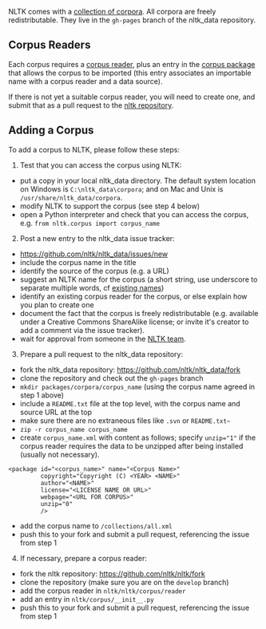 NLTK comes with a [collection of corpora](http://www.nltk.org/nltk_data/). All corpora are freely redistributable. They live in the `gh-pages` branch of the nltk_data repository.

## Corpus Readers

Each corpus requires a [corpus reader](https://github.com/nltk/nltk/tree/develop/nltk/corpus/reader), plus an entry in the [corpus package](https://github.com/nltk/nltk/blob/develop/nltk/corpus/__init__.py) that allows the corpus to be imported (this entry associates an importable name with a corpus reader and a data source).

If there is not yet a suitable corpus reader, you will need to create one, and submit that as a pull request to the [nltk repository](https://github.com/nltk/nltk).

## Adding a Corpus

To add a corpus to NLTK, please follow these steps:

1. Test that you can access the corpus using NLTK:
  * put a copy in your local nltk_data directory. The default system location on Windows is `C:\nltk_data\corpora`; and on Mac and Unix is `/usr/share/nltk_data/corpora`.
  * modify NLTK to support the corpus (see step 4 below)
  * open a Python interpreter and check that you can access the corpus, e.g. `from nltk.corpus import corpus_name`

2. Post a new entry to the nltk_data issue tracker:
  * https://github.com/nltk/nltk_data/issues/new
  * include the corpus name in the title
  * identify the source of the corpus (e.g. a URL)
  * suggest an NLTK name for the corpus (a short string, use underscore to separate multiple words, cf [existing names](https://github.com/nltk/nltk_data/tree/gh-pages/packages/corpora))
  * identify an existing corpus reader for the corpus, or else explain how you plan to create one
  * document the fact that the corpus is freely redistributable (e.g. available under a Creative Commons ShareAlike license; or invite it's creator to add a comment via the issue tracker).
  * wait for approval from someone in the [NLTK team](https://github.com/orgs/nltk/teams/team-nltk).

3. Prepare a pull request to the nltk_data repository:
  * fork the nltk_data repository: https://github.com/nltk/nltk_data/fork
  * clone the repository and check out the `gh-pages` branch
  * `mkdir packages/corpora/corpus_name` (using the corpus name agreed in step 1 above)
  * include a `README.txt` file at the top level, with the corpus name and source URL at the top
  * make sure there are no extraneous files like `.svn` or `README.txt~`
  * `zip -r corpus_name corpus_name`
  * create `corpus_name.xml` with content as follows; specify `unzip="1"` if the corpus reader requires the data to be unzipped after being installed (usually not necessary).
```
<package id="<corpus_name>" name="<Corpus Name>"
         copyright="Copyright (C) <YEAR> <NAME>"
         author="<NAME>"
         license="<LICENSE NAME OR URL>"
         webpage="<URL FOR CORPUS>"
         unzip="0"
         />
```
  * add the corpus name to `/collections/all.xml`
  * push this to your fork and submit a pull request, referencing the issue from step 1

4. If necessary, prepare a corpus reader:
  * fork the nltk repository: https://github.com/nltk/nltk/fork
  * clone the repository (make sure you are on the `develop` branch)
  * add the corpus reader in `nltk/nltk/corpus/reader`
  * add an entry in `nltk/corpus/__init__.py`
  * push this to your fork and submit a pull request, referencing the issue from step 1
